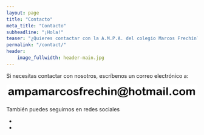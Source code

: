```yaml
---
layout: page
title: "Contacto"
meta_title: "Contacto"
subheadline: "¡Hola!"
teaser: "¿Quieres contactar con la A.M.P.A. del colegio Marcos Frechín?."
permalink: "/contact/"
header:
    image_fullwidth: header-main.jpg
---
```

Si necesitas contactar con nosotros, escríbenos un correo electrónico a:

[![Nuestra dirección de email](/images/email.png "Nuestra dirección de email")](mailto:ampamarcosfrechin@hotmail.com)

También puedes seguirnos en redes sociales

<ul class="inline-list social-icons">
    <li>
        <a href="https://twitter.com/AmpaFrechin" target="_blank" class="icon-twitter" title="Síguenos en twitter"></a>
    </li>
    <li>
        <a href="https://www.facebook.com/groups/783800778925039" target="_blank" class="icon-facebook" title="Participa en nuestro grupo de facebook"></a>
    </li>
</ul>
